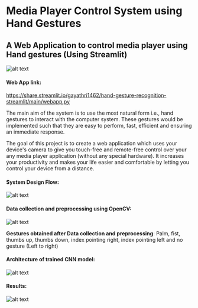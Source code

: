 # Media Player Control System using Hand Gestures

## A Web Application to control media player using Hand gestures (Using Streamlit)

![alt text](https://github.com/gayathri1462/Hand-Gesture-Recognition-Streamlit/blob/main/images/cam%20page.png?raw=true)

#### Web App link: 

https://share.streamlit.io/gayathri1462/hand-gesture-recognition-streamlit/main/webapp.py

The main aim of the system is to use the most natural form i.e., hand gestures to interact with the computer system. These gestures would be implemented such that they are easy to perform, fast, efficient and ensuring an immediate response. 

The goal of this project is to create a web application which uses your device's camera to give you touch-free  and remote-free control over your any  media player application (without any special hardware). It increases your  productivity and makes your life easier and comfortable by letting you control your device from a distance.

#### System Design Flow: 
![alt text](https://github.com/gayathri1462/Hand-Gesture-Recognition-Streamlit/blob/main/images/design.png?raw=true)

#### Data collection and preprocessing using OpenCV: 
![alt text](https://github.com/gayathri1462/Hand-Gesture-Recognition-Streamlit/blob/main/images/gestures.png?raw=true)

**Gestures obtained after Data collection and preprocessing**:
Palm, fist, thumbs up, thumbs down, index pointing right, index pointing left and no gesture (Left to right)

#### Architecture of trained CNN model: 
![alt text](https://github.com/gayathri1462/Hand-Gesture-Recognition-Streamlit/blob/main/images/model.jpg?raw=true)

#### Results: 
![alt text](https://github.com/gayathri1462/Hand-Gesture-Recognition-Streamlit/blob/main/images/results.png?raw=true)

